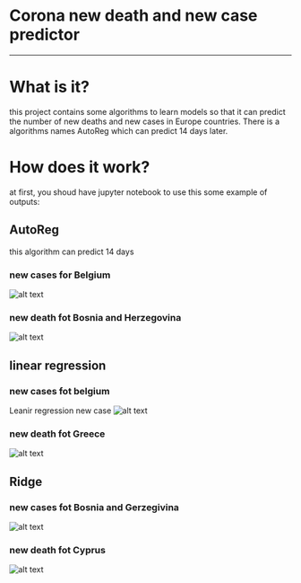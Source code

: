 # Corona new death and new case predictor
---------------------------------

# What is it?
this project contains some algorithms to learn models so that it can predict the number of new deaths and new cases in Europe countries.
There is a algorithms names AutoReg which can predict 14 days later.

 # How does it work?
 at first, you shoud have jupyter notebook to use this
 some example of outputs:
 
 ## AutoReg
 this algorithm can predict 14 days
 ### new cases for Belgium
 
 ![alt text](https://github.com/Mehdi-Sheikh/PythonCorona/blob/main/images/autoreg/new%20case.PNG?raw=true)
 
 
 ### new death fot Bosnia and Herzegovina
  ![alt text](https://github.com/Mehdi-Sheikh/PythonCorona/blob/main/images/autoreg/new%20deaths.PNG?raw=true)
 
 
 ## linear regression
 ### new cases fot belgium
 
 Leanir regression new case
 ![alt text](https://github.com/Mehdi-Sheikh/PythonCorona/blob/main/images/leaniear%20regression/new%20case.PNG?raw=true)
 
 
 ### new death fot Greece
  ![alt text](https://github.com/Mehdi-Sheikh/PythonCorona/blob/main/images/leaniear%20regression/new%20death.PNG?raw=true)
  
  
 ## Ridge
 ### new cases fot Bosnia and Gerzegivina
 
 ![alt text](https://github.com/Mehdi-Sheikh/PythonCorona/blob/main/images/ridge/new%20case.PNG?raw=true)
 
 
 ### new death fot Cyprus
  ![alt text](https://github.com/Mehdi-Sheikh/PythonCorona/blob/main/images/ridge/new%20death.PNG?raw=true)
 
 
 